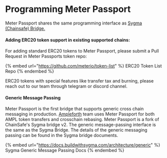 # Programming Meter Passport

Meter Passport shares the same programming interface as [Sygma (Chainsafe) Bridge.](https://buildwithsygma.com/)

#### Adding ERC20 token support in existing supported chains:

For adding standard ERC20 tokens to Meter Passport, please submit a Pull Request in Meter Passports token repo:&#x20;

{% embed url="https://github.com/meterio/token-list" %}
ERC20 Token List Repo
{% endembed %}

ERC20 tokens with special features like transfer tax and burning, please reach out to our team through telegram or discord channel.

#### Generic Message Passing

Meter Passport is the first bridge that supports generic cross chain messaging in production.  [Ampleforth](https://ampleforth.org) team uses Meter Passport for both AMPL token transfers and crosschain rebasing.  Meter Passport is a fork of ChainSafe's Sygma bridge v2.  The generic message-passing interface is the same as the Sygma Bridge.  The details of the generic messaging passing can be found in the Sygma bridge documents.

{% embed url="https://docs.buildwithsygma.com/architecture/generic" %}
Sygma Generic Message Passing Docs
{% endembed %}

